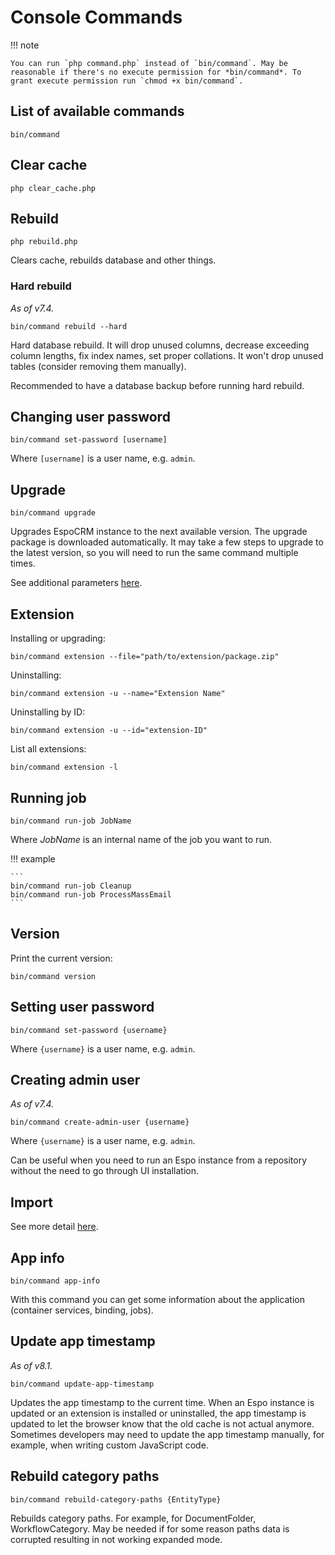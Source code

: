 # Console Commands

!!! note

    You can run `php command.php` instead of `bin/command`. May be reasonable if there's no execute permission for *bin/command*. To grant execute permission run `chmod +x bin/command`.

## List of available commands

```
bin/command
```

## Clear cache

```
php clear_cache.php
```

## Rebuild

```
php rebuild.php
```

Clears cache, rebuilds database and other things.

### Hard rebuild

*As of v7.4.*

```
bin/command rebuild --hard
```

Hard database rebuild. It will drop unused columns, decrease exceeding column lengths, fix index names, set proper collations. It won't drop unused tables (consider removing them manually).

Recommended to have a database backup before running hard rebuild.

## Changing user password

```
bin/command set-password [username]
```

Where `[username]` is a user name, e.g. `admin`.

## Upgrade

```
bin/command upgrade
```

Upgrades EspoCRM instance to the next available version. The upgrade package is downloaded automatically. It may take a few steps to upgrade to the latest version, so you will need to run the same command multiple times.

See additional parameters [here](upgrading.md#additional-parameters).

## Extension

Installing or upgrading:

```
bin/command extension --file="path/to/extension/package.zip"
```

Uninstalling:

```
bin/command extension -u --name="Extension Name"
```

Uninstalling by ID:

```
bin/command extension -u --id="extension-ID"
```

List all extensions:

```
bin/command extension -l
```

## Running job

```
bin/command run-job JobName
```

Where *JobName* is an internal name of the job you want to run.

!!! example

    ```
    bin/command run-job Cleanup
    bin/command run-job ProcessMassEmail
    ```

## Version

Print the current version:

```
bin/command version
```

## Setting user password

```
bin/command set-password {username}
```

Where `{username}` is a user name, e.g. `admin`.

## Creating admin user

*As of v7.4.*

```
bin/command create-admin-user {username}
```

Where `{username}` is a user name, e.g. `admin`.

Can be useful when you need to run an Espo instance from a repository without the need to go through UI installation.

## Import

See more detail [here](import.md#console-commands).

## App info

```
bin/command app-info
```

With this command you can get some information about the application (container services, binding, jobs).

## Update app timestamp

*As of v8.1.*

```
bin/command update-app-timestamp
```

Updates the app timestamp to the current time. When an Espo instance is updated or an extension is installed or uninstalled, the app timestamp is updated to let the browser know that the old cache is not actual anymore. Sometimes developers may need to update the app timestamp manually, for example, when writing custom JavaScript code.

## Rebuild category paths

```
bin/command rebuild-category-paths {EntityType}
```

Rebuilds category paths. For example, for DocumentFolder, WorkflowCategory. May be needed if for some reason paths data is corrupted resulting in not working expanded mode.
